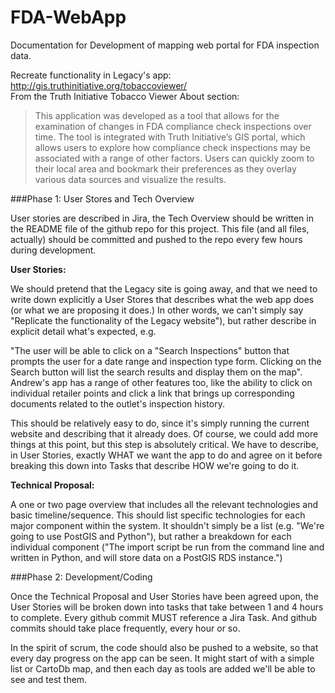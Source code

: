 # FDA-WebApp
Documentation for Development of mapping web portal for FDA inspection data.

Recreate functionality in Legacy's app: http://gis.truthinitiative.org/tobaccoviewer/   
From the Truth Initiative Tobacco Viewer About section:  

> This application was developed as a tool that allows for the examination of changes in FDA compliance check inspections over time. The tool is integrated with Truth Initiative’s GIS portal, which allows users to explore how compliance check inspections may be associated with a range of other factors. Users can quickly zoom to their local area and bookmark their preferences as they overlay various data sources and visualize the results.

###Phase 1:  User Stores and Tech Overview

User stories are described in Jira, the Tech Overview should be written in the README file of the github repo for this project.  This file (and all files, actually) should be committed and pushed to the repo every few hours during development.

**User Stories:**

We should pretend that the Legacy site is going away, and that we need to write down explicitly a User Stores that describes what the web app does (or what we are proposing it does.)  In other words, we can't simply say "Replicate the functionality of the Legacy website"), but rather describe in explicit detail what's expected, e.g.

"The user will be  able to click on a "Search Inspections" button that prompts the user for a date range and inspection type form.  Clicking on the Search button will list the search results and display them on the map".  Andrew's app has a range of other features too, like the ability to click on individual retailer points and click a link that brings up corresponding documents related to the outlet's inspection history.

This should be relatively easy to do, since it's simply running the current website and describing that it already does.  Of course, we could add more things at this point, but this step is absolutely critical.  We have to describe, in User Stories, exactly WHAT we want the app to do and agree on it before breaking this down into Tasks that describe HOW we're going to do it.  

**Technical Proposal:**

A one or two page overview that includes all the relevant technologies and basic timeline/sequence.  This should list specific technologies for each major component within the system.  It shouldn't simply be a list (e.g. "We're going to use PostGIS and Python"), but rather a breakdown for each individual component ("The import script be run from the command line and written in Python, and will store data on a PostGIS RDS instance.")

###Phase 2: Development/Coding

Once the Technical Proposal and User Stories have been agreed upon, the User Stories will be broken down into tasks that take between 1 and 4 hours to complete.  Every github commit MUST reference a Jira Task.  And github commits should take place frequently, every hour or so.

In the spirit of scrum, the code should also be pushed to a website, so that every day progress on the app can be seen.  It might start of with a simple list or CartoDb map, and then each day as tools are added we'll be able to see and test them.
